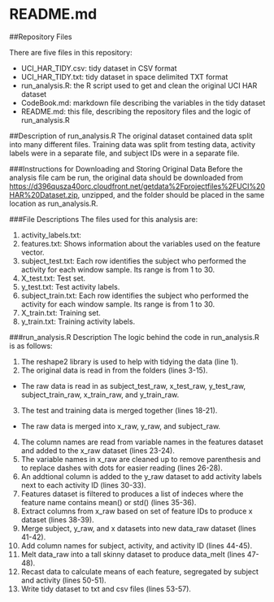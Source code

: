 README.md
===

##Repository Files

There are five files in this repository:
- UCI_HAR_TIDY.csv: tidy dataset in CSV format
- UCI_HAR_TIDY.txt: tidy dataset in space delimited TXT format
- run_analysis.R: the R script used to get and clean the original UCI HAR dataset
- CodeBook.md: markdown file describing the variables in the tidy dataset
- README.md: this file, describing the repository files and the logic of run_analysis.R

##Description of run_analysis.R
The original dataset contained data split into many different files.  Training data was split from testing data, activity labels were in a separate file, and subject IDs were in a separate file.

###Instructions for Downloading and Storing Original Data
Before the analysis file cam be run, the original data should be downloaded from https://d396qusza40orc.cloudfront.net/getdata%2Fprojectfiles%2FUCI%20HAR%20Dataset.zip, unzipped, and the folder should be placed in the same location as run_analysis.R.

###File Descriptions
The files used for this analysis are:
1. activity_labels.txt: 
2. features.txt: Shows information about the variables used on the feature vector.
3. subject_test.txt: Each row identifies the subject who performed the activity for each window sample. Its range is from 1 to 30.
4. X_test.txt: Test set.
5. y_test.txt: Test activity labels.
6. subject_train.txt: Each row identifies the subject who performed the activity for each window sample. Its range is from 1 to 30.
7. X_train.txt: Training set.
8. y_train.txt: Training activity labels. 

###run_analysis.R Description
The logic behind the code in run_analysis.R is as follows:
1. The reshape2 library is used to help with tidying the data (line 1).
2. The original data is read in from the folders (lines 3-15).
  - The raw data is read in as subject_test_raw, x_test_raw, y_test_raw, subject_train_raw, x_train_raw, and y_train_raw.
3. The test and training data is merged together (lines 18-21).
  - The raw data is merged into x_raw, y_raw, and subject_raw. 
4. The column names are read from variable names in the features dataset and added to the x_raw dataset (lines 23-24).
5. The variable names in x_raw are cleaned up to remove parenthesis and to replace dashes with dots for easier reading (lines 26-28).
6. An addtional column is added to the y_raw dataset to add activity labels next to each activity ID (lines 30-33).
7. Features dataset is filtered to produces a list of indeces where the feature name contains mean() or std() (lines 35-36).
8. Extract columns from x_raw based on set of feature IDs to produce x dataset (lines 38-39).
9. Merge subject, y_raw, and x datasets into new data_raw dataset (lines 41-42).
10. Add column names for subject, activity, and activity ID (lines 44-45).
11. Melt data_raw into a tall skinny dataset to produce data_melt (lines 47-48).
12. Recast data to calculate means of each feature, segregated by subject and activity (lines 50-51).
13. Write tidy dataset to txt and csv files (lines 53-57).